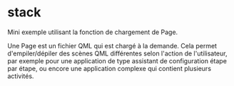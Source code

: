 # stack
Mini exemple utilisant la fonction de chargement de Page.

Une Page est un fichier QML qui est chargé à la demande.
Cela permet d'empiler/dépiler des scènes QML différentes selon
l'action de l'utilisateur, par exemple pour une application
de type assistant de configuration étape par étape, ou encore
une application complexe qui contient plusieurs activités.
